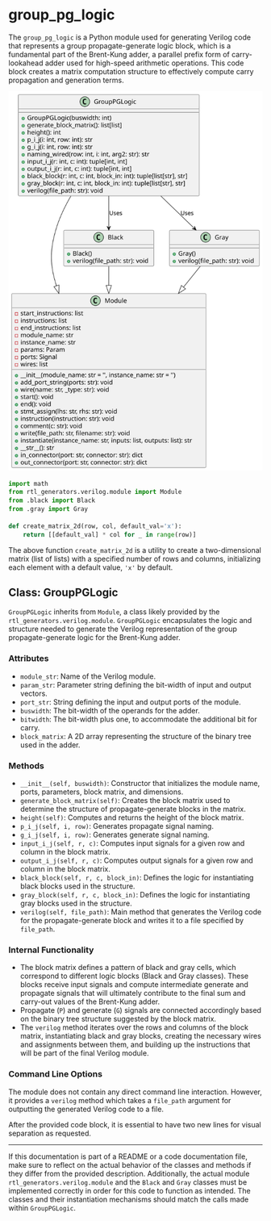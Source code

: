# group_pg_logic

The `group_pg_logic` is a Python module used for generating Verilog code that represents a group propagate-generate logic block, which is a fundamental part of the Brent-Kung adder, a parallel prefix form of carry-lookahead adder used for high-speed arithmetic operations. This code block creates a matrix computation structure to effectively compute carry propagation and generation terms.

![Group PG UML](../../images_scripts_uml/Adder_GroupPGLogic.svg)

```python
import math
from rtl_generators.verilog.module import Module
from .black import Black
from .gray import Gray

def create_matrix_2d(row, col, default_val='x'):
    return [[default_val] * col for _ in range(row)]
```

The above function `create_matrix_2d` is a utility to create a two-dimensional matrix (list of lists) with a specified number of rows and columns, initializing each element with a default value, `'x'` by default.

## Class: GroupPGLogic

`GroupPGLogic` inherits from `Module`, a class likely provided by the `rtl_generators.verilog.module`. `GroupPGLogic` encapsulates the logic and structure needed to generate the Verilog representation of the group propagate-generate logic for the Brent-Kung adder.

### Attributes

- `module_str`: Name of the Verilog module.
- `param_str`: Parameter string defining the bit-width of input and output vectors.
- `port_str`: String defining the input and output ports of the module.
- `buswidth`: The bit-width of the operands for the adder.
- `bitwidth`: The bit-width plus one, to accommodate the additional bit for carry.
- `block_matrix`: A 2D array representing the structure of the binary tree used in the adder.

### Methods

- `__init__(self, buswidth)`: Constructor that initializes the module name, ports, parameters, block matrix, and dimensions.
- `generate_block_matrix(self)`: Creates the block matrix used to determine the structure of propagate-generate blocks in the matrix.
- `height(self)`: Computes and returns the height of the block matrix.
- `p_i_j(self, i, row)`: Generates propagate signal naming.
- `g_i_j(self, i, row)`: Generates generate signal naming.
- `input_i_j(self, r, c)`: Computes input signals for a given row and column in the block matrix.
- `output_i_j(self, r, c)`: Computes output signals for a given row and column in the block matrix.
- `black_block(self, r, c, block_in)`: Defines the logic for instantiating black blocks used in the structure.
- `gray_block(self, r, c, block_in)`: Defines the logic for instantiating gray blocks used in the structure.
- `verilog(self, file_path)`: Main method that generates the Verilog code for the propagate-generate block and writes it to a file specified by `file_path`.

### Internal Functionality

- The block matrix defines a pattern of black and gray cells, which correspond to different logic blocks (Black and Gray classes). These blocks receive input signals and compute intermediate generate and propagate signals that will ultimately contribute to the final sum and carry-out values of the Brent-Kung adder.
- Propagate (`P`) and generate (`G`) signals are connected accordingly based on the binary tree structure suggested by the block matrix.
- The `verilog` method iterates over the rows and columns of the block matrix, instantiating black and gray blocks, creating the necessary wires and assignments between them, and building up the instructions that will be part of the final Verilog module.

### Command Line Options

The module does not contain any direct command line interaction. However, it provides a `verilog` method which takes a `file_path` argument for outputting the generated Verilog code to a file.

After the provided code block, it is essential to have two new lines for visual separation as requested.

---

If this documentation is part of a README or a code documentation file, make sure to reflect on the actual behavior of the classes and methods if they differ from the provided description. Additionally, the actual module `rtl_generators.verilog.module` and the `Black` and `Gray` classes must be implemented correctly in order for this code to function as intended. The classes and their instantiation mechanisms should match the calls made within `GroupPGLogic`.

